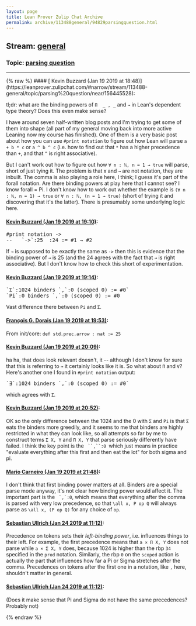```yaml
---
layout: page
title: Lean Prover Zulip Chat Archive 
permalink: archive/113488general/94829parsingquestion.html
---
```


## Stream: [general](https://leanprover-community.github.io/archive/113488general/index.html)
### Topic: [parsing question](https://leanprover-community.github.io/archive/113488general/94829parsingquestion.html)

---

<base href="https://leanprover.zulipchat.com">
{% raw %}
#### [ Kevin Buzzard (Jan 19 2019 at 18:48)](https://leanprover.zulipchat.com/#narrow/stream/113488-general/topic/parsing%20question/near/156445528):
<p>tl;dr: what are the binding powers of <code>Π  _ , _</code> and <code>→</code> in Lean's dependent type theory? Does this even make sense?</p>
<p>I have around seven half-written blog posts and I'm trying to get some of them into shape (all part of my general moving back into more active Leaning now my course has finished). One of them is a very basic post about how you can use <code>#print notation</code> to figure out how Lean will parse <code>a + b * c</code> or <code>a ^ b ^ c</code> (i.e. how to find out that <code>*</code> has a higher precedence than <code>+</code>, and that <code>^</code> is right associative).</p>
<p>But I can't work out how to figure out how <code>∀ n : ℕ, n = 1 → true</code> will parse, short of just tying it. The problem is that <code>∀</code> and <code>→</code> are not notation, they are inbuilt. The comma is also playing a role here, I think; I guess it's part of the forall notation. Are there binding powers at play here that I cannot see? I know forall = Pi. I don't know how to work out whether the example is <code>(∀ n : ℕ, n = 1) → true</code> or <code>∀ n : ℕ, (n = 1 → true)</code> (short of trying it and discovering that it's the latter). There is presumably some underlying logic here.</p>

#### [ Kevin Buzzard (Jan 19 2019 at 19:10)](https://leanprover.zulipchat.com/#narrow/stream/113488-general/topic/parsing%20question/near/156446241):
<div class="codehilite"><pre><span></span><span class="bp">#</span><span class="kn">print</span> <span class="kn">notation</span> <span class="bp">-&gt;</span>
<span class="c1">-- _ `-&gt;`:25 _:24 := #1 → #2</span>
</pre></div>


<p>If <code>→</code> is supposed to be exactly the same as <code>-&gt;</code> then this is evidence that the binding power of <code>→</code> is 25 (and the 24 agrees with the fact that <code>→</code> is right associative). But I don't know how to check this short of experimentation.</p>

#### [ Kevin Buzzard (Jan 19 2019 at 19:14)](https://leanprover.zulipchat.com/#narrow/stream/113488-general/topic/parsing%20question/near/156446351):
<div class="codehilite"><pre><span></span>`Σ`:1024 binders `,`:0 (scoped 0) := #0`
`Pi`:0 binders `,`:0 (scoped 0) := #0
</pre></div>


<p>Vast difference there between <code>Pi</code> and <code>Σ</code>.</p>

#### [ François G. Dorais (Jan 19 2019 at 19:53)](https://leanprover.zulipchat.com/#narrow/stream/113488-general/topic/parsing%20question/near/156447636):
<p>From init/core: <code>def std.prec.arrow : nat := 25</code></p>

#### [ Kevin Buzzard (Jan 19 2019 at 20:09)](https://leanprover.zulipchat.com/#narrow/stream/113488-general/topic/parsing%20question/near/156448140):
<p>ha ha, that does look relevant doesn't, it -- although I don't know for sure that this is referring to <code>→</code> it certainly looks like it is. So what about <code>Π</code> and <code>∀</code>? Here's another one I found in <code>#print notation</code> output:</p>
<div class="codehilite"><pre><span></span>`∃`:1024 binders `,`:0 (scoped 0) := #0`
</pre></div>


<p>which agrees with <code>Σ</code>.</p>

#### [ Kevin Buzzard (Jan 19 2019 at 20:52)](https://leanprover.zulipchat.com/#narrow/stream/113488-general/topic/parsing%20question/near/156449546):
<p>OK so the only difference between the 1024 and the 0 with <code>Σ</code> and <code>Pi</code> is that <code>Σ</code> eats the binders more greedily, and it seems to me that binders are highly restricted in what they can look like, so all attempts so far by me to construct terms  <code>Σ X, Y</code> and <code>Π X, Y</code> that parse seriously differently have failed. I think the key point is the <code> ``,``:0 </code>which just means in practice "evaluate everything after this first and then eat the lot" for both sigma and pi.</p>

#### [ Mario Carneiro (Jan 19 2019 at 21:48)](https://leanprover.zulipchat.com/#narrow/stream/113488-general/topic/parsing%20question/near/156451293):
<p>I don't think that first binding power matters at all. Binders are a special parse mode anyway,  it's not clear how binding power would affect it. The important part is the <code> `,`:0</code>, which means that everything after the comma is parsed with very low precedence, so that <code>\all x, P op Q</code> will always parse as <code>\all x, (P op Q)</code> for any choice of <code>op</code>.</p>

#### [ Sebastian Ullrich (Jan 24 2019 at 11:12)](https://leanprover.zulipchat.com/#narrow/stream/113488-general/topic/parsing%20question/near/156761781):
<p>Precedence on tokens sets their <em>left-binding power</em>, i.e. influences things to their left. For example, the first precedence means that <code>a × Π X, Y</code> does not parse while <code>a × Σ X, Y</code> does, because 1024 is higher than the rbp <code>34</code> specified in the <code>prod</code> notation. Similarly, the rbp <code>0</code> on the <code>scoped</code> action is actually the part that influences how far a Pi or Sigma stretches after the comma. Precedences on tokens after the first one in a notation, like <code>,</code> here, shouldn't matter in general.</p>

#### [ Sebastian Ullrich (Jan 24 2019 at 11:12)](https://leanprover.zulipchat.com/#narrow/stream/113488-general/topic/parsing%20question/near/156761797):
<p>(Does it make sense that Pi and Sigma do not have the same precedences? Probably not)</p>


{% endraw %}
